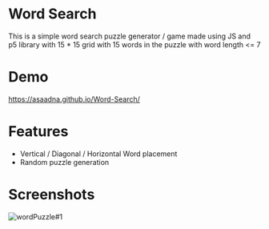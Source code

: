 # Word Search

This is a simple word search puzzle generator / game made using JS and p5 library with 15 * 15 grid with 15 words in the puzzle with word length <= 7

# Demo
https://asaadna.github.io/Word-Search/

# Features

- Vertical / Diagonal / Horizontal Word placement
- Random puzzle generation

# Screenshots

![wordPuzzle#1](https://user-images.githubusercontent.com/70785015/106704161-6f216680-660d-11eb-9205-5b4c9ed7138c.PNG)
